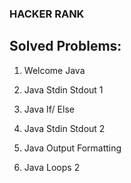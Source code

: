 ### HACKER RANK 

## Solved Problems:

1. Welcome Java

2. Java Stdin Stdout 1

3. Java If/ Else

4. Java Stdin Stdout 2

5. Java Output Formatting

6. Java Loops 2